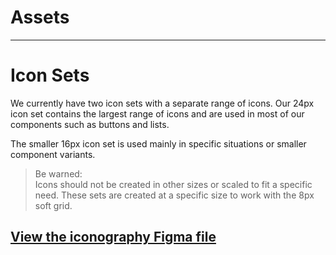 
# Assets

---

# Icon Sets

We currently have two icon sets with a separate range of icons. Our 24px icon set contains the largest range of icons and are used in most of our components such as buttons and lists.

The smaller 16px icon set is used mainly in specific situations or smaller component variants.

> Be warned:  
> Icons should not be created in other sizes or scaled to fit a specific need. These sets are created at a specific size to work with the 8px soft grid.

## [View the iconography Figma file](https://www.figma.com/file/NJvThtFQlqYDpJ1VXqiuL3/Icons)